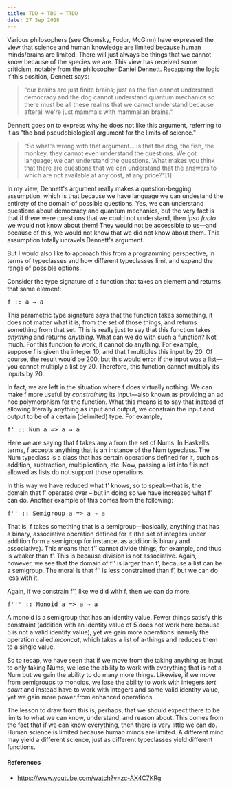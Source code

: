 ```yaml
---
title: TDD + TDD = TTDD
date: 27 Sep 2018
---
```


<p>Various philosophers (see Chomsky, Fodor, McGinn) have expressed the view that science and human knowledge are limited because human minds/brains are limited. There will just always be things that we cannot know because of the species we are. This view has received some criticism, notably from the philosopher Daniel Dennett. Recapping the logic if this position, Dennett says:</p>

<blockquote><p>"our brains are just finite brains; just as the fish cannot understand democracy and the dog cannot understand quantum mechanics so there must be all these realms that we cannot understand because afterall we're just mammals with mammalian brains."</p></blockquote>

<p>Dennett goes on to express why he does not like this argument, referring to it as "the bad pseudobiological argument for the limits of science."</p>

<blockquote><p>“So what's wrong with that argument... is that the dog, the fish, the monkey, they cannot even understand the questions. We got language; we can understand the questions. What makes you think that there are questions that we can understand that the answers to which are not available at any cost, at any price?"[1]</p></blockquote>

<p>In my view, Dennett's argument really makes a question-begging assumption, which is that because we have language we can undestand the entirety of the domain of possible questions. Yes, we can understand  questions about democracy and quantum mechanics, but the very fact is that if there were questions that we could not understand, then <em>ipso facto</em> we would not know about them! They would not be accessible to us&mdash;and because of this, we would not know that we did not know about them. This assumption totally unravels Dennett's argument.</p>

<p>But I would also like to approach this from a programming perspective, in terms of typeclasses and how different typeclasses limit and expand the range of possible options.</p> 

<p>Consider the type signature of a function that takes an element and returns that same element:</p>

<pre>
f :: a → a
</pre>

<p>This parametric type signature says that the function takes something, it does not matter what it is, from the set of those things, and returns something from that set. This is really just to say that this function takes <em>anything</em> and returns <em>anything</em>. What can we do with such a function? Not much. For this function to work, it cannot do anything. For example, suppose f is given the integer 10, and that f multiples this input by 20. Of course, the result would be 200, but this would error if the input was a list&mdash;you cannot multiply a list by 20. Therefore, this function cannot multiply its inputs by 20.</p>

<p>In fact, we are left in the situation where f does virtually nothing. We can make f more useful by <em>constraining</em> its input&mdash;also known as providing an ad hoc polymorphism for the function. What this means is to say that instead of allowing literally anything as input and output, we constrain the input and output to be of a certain (delimited) type. For example,</p>

<pre>
f' :: Num a => a → a
</pre>

<p>Here we are saying that f takes any a from the set of Nums. In Haskell’s terms, f accepts anything that is an instance of the Num typeclass. The Num typeclass is a class that has certain operations defined for it, such as addition, subtraction, multiplication, etc. Now, passing a list into f is not allowed as lists do not support those operations.</p>

<p>In this way we have reduced what f' knows, so to speak&mdash;that is, the domain that f' operates over – but in doing so we have increased what f' can do. Another example of this comes from the following:</p>

<pre>
f'' :: Semigroup a => a → a
</pre>

<p>That is, f takes something that is a semigroup&mdash;basically, anything that has a binary, associative operation defined for it (the set of integers under addition form a semigroup for instance, as addition is binary and associative). This means that f’’ cannot divide things, for example, and thus is weaker than f’. This is because division is not associative. Again, however, we see that the domain of f’’ is larger than f’, because a list can be a semigroup. The moral is that f’’ is less constrained than f’, but we can do less with it.</p>

<p>Again, if we constrain f’’, like we did with f, then we can do more. </p>

<pre>
f''' :: Monoid a => a → a
</pre>

<p>A monoid is a semigroup that has an identity value. Fewer things satisfy this constraint (addition with an identity value of 5 does not work here because 5 is not a valid identity value), yet we gain more operations: namely the operation called <em>mconcat</em>, which takes a list of a-things and reduces them to a single value.</p>

<p>So to recap, we have seen that if we move from the taking anything as input to only taking Nums, we lose the ability to work with everything that is not a Num but we gain the ability to do many more things. Likewise, if we move from semigroups to monoids, we lose the ability to work with integers <em>tort court</em> and instead have to work with integers and some valid identity value, yet we gain more power from enhanced operations.</p>

<p>The lesson to draw from this is, perhaps, that we should expect there to be limits to what we can know, understand, and reason about. This comes from the fact that if we can know everything, then there is very little we can do. Human science is limited because human minds are limited. A different mind may yield a different science, just as different typeclasses yield different functions.</p>

#### References
* https://www.youtube.com/watch?v=zc-AX4C7KRg</li>
